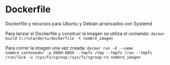 # Dockerfile
Dockerfile y recursos para Ubuntu y Debian arrancados con Systemd

Para lanzar el Dockerfile y construir la imagen se utiliza el comando:
```docker build C:/ruta/de/tu/dockerfile -t nombre_imagen```

Para correr la imagen una vez creada:
```docker run -d --name nombre_contenedor -p 8069:8069 --tmpfs /tmp --tmpfs /run --tmpfs /run/lock -v /sys/fs/cgroup:/sys/fs/cgroup:ro nombre_imagen```
